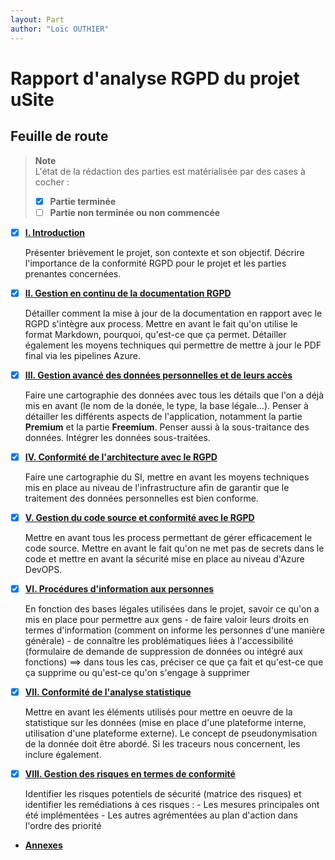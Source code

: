 ```yaml
---
layout: Part
author: "Loïc OUTHIER"
---
```


# Rapport d'analyse RGPD du projet uSite

## Feuille de route

> **Note**  
> L'état de la rédaction des parties est matérialisée par des cases à cocher :
>
> - [x] **Partie terminée**
> - [ ] **Partie non terminée ou non commencée**

- [x] **[I. Introduction](./i-introduction.md)**

    Présenter brièvement le projet, son contexte et son objectif. Décrire l'importance de la conformité RGPD pour le projet et les parties prenantes concernées.

- [x] **[II. Gestion en continu de la documentation RGPD](./ii-gestion-en-continu-de-la-documentation-rgpd.md)**

    Détailler comment la mise à jour de la documentation en rapport avec le RGPD s'intègre aux process. Mettre en avant le fait qu'on utilise le format Markdown, pourquoi, qu'est-ce que ça permet. Détailler également les moyens techniques qui permettre de mettre à jour le PDF final via les pipelines Azure.

- [x] **[III. Gestion avancé des données personnelles et de leurs accès](./iii-gestion-avancee-des-donnees-personnelles-et-de-leurs-acces.md)**

    Faire une cartographie des données avec tous les détails que l'on a déjà mis en avant (le nom de la donée, le type, la base légale...). Penser à détailler les différents aspects de l'application, notamment la partie **Premium** et la partie **Freemium**. Penser aussi à la sous-traitance des données. Intégrer les données sous-traitées.

- [x] **[IV. Conformité de l'architecture avec le RGPD](./iv-conformite-de-l-architecture-avec-le-rgpd.md)**

    Faire une cartographie du SI, mettre en avant les moyens techniques mis en place au niveau de l'infrastructure afin de garantir que le traitement des données personnelles est bien conforme.

- [x] **[V. Gestion du code source et conformité avec le RGPD](./v-gestion-du-code-source-et-conformite-avec-le-rgpd.md)**

    Mettre en avant tous les process permettant de gérer efficacement le code source. Mettre en avant le fait qu'on ne met pas de secrets dans le code et mettre en avant la sécurité mise en place au niveau d'Azure DevOPS.

- [x] **[VI. Procédures d'information aux personnes](./vi-procedures-d-information-aux-personnes.md)**

    En fonction des bases légales utilisées dans le projet, savoir ce qu'on a mis en place pour permettre aux gens
      - de faire valoir leurs droits en termes d'information (comment on informe les personnes d'une manière générale)
      - de connaître les problématiques liées à l'accessibilité (formulaire de demande de suppression de données ou intégré aux fonctions) ==> dans tous les cas, préciser ce que ça fait et qu'est-ce que ça supprime ou qu'est-ce qu'on s'engage à supprimer

- [x] **[VII. Conformité de l'analyse statistique](./vii-conformite-de-l-analyse-statistique.md)**

    Mettre en avant les éléments utilisés pour mettre en oeuvre de la statistique sur les données (mise en place d'une plateforme interne, utilisation d'une plateforme externe). Le concept de pseudonymisation de la donnée doit être abordé. Si les traceurs nous concernent, les inclure également.

- [x] **[VIII. Gestion des risques en termes de conformité](./viii-gestion-des-risques-en-termes-de-conformite.md)**

    Identifier les risques potentiels de sécurité (matrice des risques) et identifier les remédiations à ces risques :
      - Les mesures principales ont été implémentées
      - Les autres agrémentées au plan d'action dans l'ordre des priorité

- **[Annexes](./annexes/)**
